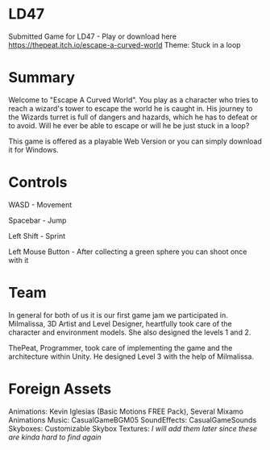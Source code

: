 # LD47
Submitted Game for LD47 - Play or download here https://thepeat.itch.io/escape-a-curved-world
Theme: Stuck in a loop


# Summary

Welcome to "Escape A Curved World". You play as a character who tries to reach a wizard's tower to escape the world he is caught in. His journey to the Wizards turret is full of dangers and hazards, which he has to defeat or to avoid. Will he ever be able to escape or will he be just stuck in a loop?

This game is offered as a playable Web Version or you can simply download it for Windows.

# Controls
WASD - Movement

Spacebar - Jump

Left Shift - Sprint

Left Mouse Button - After collecting a green sphere you can shoot once with it

# Team
In general for both of us it is our first game jam we participated in. 
Milmalissa, 3D Artist and Level Designer, heartfully took care of the character and environment models. She also designed the levels 1 and 2.

ThePeat, Programmer, took care of implementing the game and the architecture within Unity. He designed Level 3 with the help of Milmalissa.

# Foreign Assets
Animations: Kevin Iglesias (Basic Motions FREE Pack), Several Mixamo Animations
Music: CasualGameBGM05
SoundEffects: CasualGameSounds
Skyboxes: Customizable Skybox
Textures: _I will add them later since these are kinda hard to find again_
